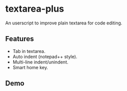 textarea-plus
=============
An userscript to improve plain textarea for code editing.

Features
--------
* Tab in textarea.
* Auto indent (notepad++ style).
* Multi-line indent/unindent.
* Smart home key.

Demo
----


